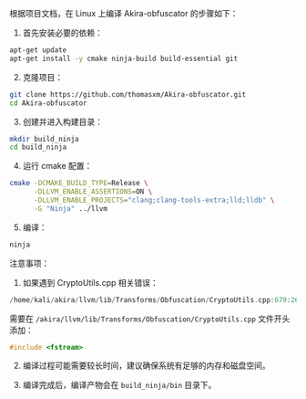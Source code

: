 根据项目文档，在 Linux 上编译 Akira-obfuscator 的步骤如下：

1. 首先安装必要的依赖：
```bash
apt-get update
apt-get install -y cmake ninja-build build-essential git
```

2. 克隆项目：
```bash
git clone https://github.com/thomasxm/Akira-obfuscator.git
cd Akira-obfuscator
```

3. 创建并进入构建目录：
```bash
mkdir build_ninja
cd build_ninja
```

4. 运行 cmake 配置：
```bash
cmake -DCMAKE_BUILD_TYPE=Release \
      -DLLVM_ENABLE_ASSERTIONS=ON \
      -DLLVM_ENABLE_PROJECTS="clang;clang-tools-extra;lld;lldb" \
      -G "Ninja" ../llvm
```

5. 编译：
```bash
ninja
```

注意事项：
1. 如果遇到 CryptoUtils.cpp 相关错误：
```cpp
/home/kali/akira/llvm/lib/Transforms/Obfuscation/CryptoUtils.cpp:679:26: error: variable 'std::ifstream devrandom' has initializer but incomplete type
```
需要在 `/akira/llvm/lib/Transforms/Obfuscation/CryptoUtils.cpp` 文件开头添加：
```cpp
#include <fstream>
```

2. 编译过程可能需要较长时间，建议确保系统有足够的内存和磁盘空间。

3. 编译完成后，编译产物会在 `build_ninja/bin` 目录下。
